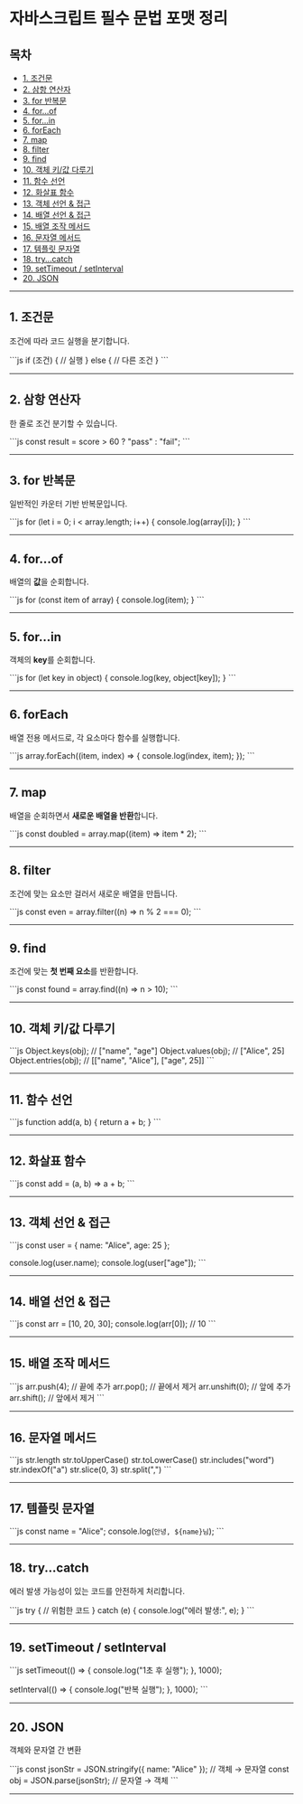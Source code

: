 # 자바스크립트 필수 문법 포맷 정리

## 목차

- [1. 조건문](#1-조건문)
- [2. 삼항 연산자](#2-삼항-연산자)
- [3. for 반복문](#3-for-반복문)
- [4. for...of](#4-forof)
- [5. for...in](#5-forin)
- [6. forEach](#6-foreach)
- [7. map](#7-map)
- [8. filter](#8-filter)
- [9. find](#9-find)
- [10. 객체 키/값 다루기](#10-객체-키값-다루기)
- [11. 함수 선언](#11-함수-선언)
- [12. 화살표 함수](#12-화살표-함수)
- [13. 객체 선언 & 접근](#13-객체-선언--접근)
- [14. 배열 선언 & 접근](#14-배열-선언--접근)
- [15. 배열 조작 메서드](#15-배열-조작-메서드)
- [16. 문자열 메서드](#16-문자열-메서드)
- [17. 템플릿 문자열](#17-템플릿-문자열)
- [18. try...catch](#18-trycatch)
- [19. setTimeout / setInterval](#19-settimeout--setinterval)
- [20. JSON](#20-json)

---

## 1. 조건문

조건에 따라 코드 실행을 분기합니다.

\```js
if (조건) {
// 실행
} else {
// 다른 조건
}
\```

---

## 2. 삼항 연산자

한 줄로 조건 분기할 수 있습니다.

\```js
const result = score > 60 ? "pass" : "fail";
\```

---

## 3. for 반복문

일반적인 카운터 기반 반복문입니다.

\```js
for (let i = 0; i < array.length; i++) {
console.log(array[i]);
}
\```

---

## 4. for...of

배열의 **값**을 순회합니다.

\```js
for (const item of array) {
console.log(item);
}
\```

---

## 5. for...in

객체의 **key**를 순회합니다.

\```js
for (let key in object) {
console.log(key, object[key]);
}
\```

---

## 6. forEach

배열 전용 메서드로, 각 요소마다 함수를 실행합니다.

\```js
array.forEach((item, index) => {
console.log(index, item);
});
\```

---

## 7. map

배열을 순회하면서 **새로운 배열을 반환**합니다.

\```js
const doubled = array.map((item) => item \* 2);
\```

---

## 8. filter

조건에 맞는 요소만 걸러서 새로운 배열을 만듭니다.

\```js
const even = array.filter((n) => n % 2 === 0);
\```

---

## 9. find

조건에 맞는 **첫 번째 요소**를 반환합니다.

\```js
const found = array.find((n) => n > 10);
\```

---

## 10. 객체 키/값 다루기

\```js
Object.keys(obj); // ["name", "age"]
Object.values(obj); // ["Alice", 25]
Object.entries(obj); // [["name", "Alice"], ["age", 25]]
\```

---

## 11. 함수 선언

\```js
function add(a, b) {
return a + b;
}
\```

---

## 12. 화살표 함수

\```js
const add = (a, b) => a + b;
\```

---

## 13. 객체 선언 & 접근

\```js
const user = {
name: "Alice",
age: 25
};

console.log(user.name);
console.log(user["age"]);
\```

---

## 14. 배열 선언 & 접근

\```js
const arr = [10, 20, 30];
console.log(arr[0]); // 10
\```

---

## 15. 배열 조작 메서드

\```js
arr.push(4); // 끝에 추가
arr.pop(); // 끝에서 제거
arr.unshift(0); // 앞에 추가
arr.shift(); // 앞에서 제거
\```

---

## 16. 문자열 메서드

\```js
str.length
str.toUpperCase()
str.toLowerCase()
str.includes("word")
str.indexOf("a")
str.slice(0, 3)
str.split(",")
\```

---

## 17. 템플릿 문자열

\```js
const name = "Alice";
console.log(`안녕, ${name}님`);
\```

---

## 18. try...catch

에러 발생 가능성이 있는 코드를 안전하게 처리합니다.

\```js
try {
// 위험한 코드
} catch (e) {
console.log("에러 발생:", e);
}
\```

---

## 19. setTimeout / setInterval

\```js
setTimeout(() => {
console.log("1초 후 실행");
}, 1000);

setInterval(() => {
console.log("반복 실행");
}, 1000);
\```

---

## 20. JSON

객체와 문자열 간 변환

\```js
const jsonStr = JSON.stringify({ name: "Alice" }); // 객체 → 문자열
const obj = JSON.parse(jsonStr); // 문자열 → 객체
\```

---
